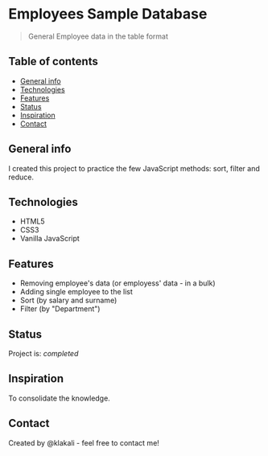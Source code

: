 # Employees Sample Database
> General Employee data in the table format

## Table of contents
* [General info](#general-info)
* [Technologies](#technologies)
* [Features](#features)
* [Status](#status)
* [Inspiration](#inspiration)
* [Contact](#contact)

## General info
I created this project to practice the few JavaScript methods: sort, filter and reduce.

## Technologies
* HTML5
* CSS3
* Vanilla JavaScript

## Features
* Removing employee's data (or employess' data - in a bulk) 
* Adding single employee to the list
* Sort (by salary and surname)
* Filter (by "Department")

## Status
Project is: _completed_

## Inspiration
To consolidate the knowledge. 

## Contact
Created by @klakali - feel free to contact me!
